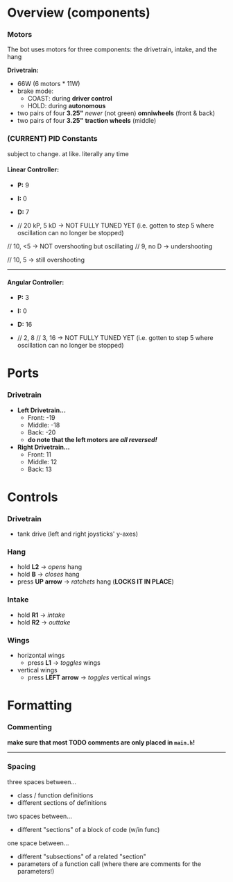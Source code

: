 # Overview (components)
### Motors
The bot uses motors for three components: the drivetrain, intake, and the hang

**Drivetrain:**
- 66W (6 motors * 11W)
- brake mode:
  - COAST: during **driver control**
  - HOLD: during **autonomous**
- two pairs of four **3.25"** *newer* (not green) **omniwheels** (front & back)
- two pairs of four **3.25"** **traction wheels** (middle)

### (CURRENT) PID Constants
subject to change. at like. literally any time

#### Linear Controller:
- **P:** 9
- **I:** 0
- **D:** 7

- // 20 kP, 5 kD -> NOT FULLY TUNED YET (i.e. gotten to step 5 where oscillation can no longer be stopped) 

// 10, <5 -> NOT overshooting but oscillating
// 9, no D -> undershooting

// 10, 5 -> still overshooting

---

#### Angular Controller:
- **P:** 3
- **I:** 0
- **D:** 16

- // 2, 8
// 3, 16 -> NOT FULLY TUNED YET (i.e. gotten to step 5 where oscillation can no longer be stopped)

# Ports
### Drivetrain
- **Left Drivetrain...**
  - Front: -19
  - Middle: -18
  - Back: -20
  - **do note that the left motors are *all reversed!***
- **Right Drivetrain...**
  - Front: 11
  - Middle: 12
  - Back: 13


# Controls
### Drivetrain
- tank drive (left and right joysticks' y-axes)

### Hang
- hold **L2** -> *opens* hang
- hold **B** -> *closes* hang
- press **UP arrow** -> *ratchets* hang (**LOCKS IT IN PLACE**)

### Intake
- hold **R1** -> *intake*
- hold **R2** -> *outtake*

### Wings
- horizontal wings
  - press **L1** -> *toggles* wings
- vertical wings
  - press **LEFT arrow** -> *toggles* vertical wings


# Formatting
### Commenting
**make sure that most TODO comments are only placed in `main.h`!**

---

### Spacing
three spaces between...
- class / function definitions
- different sections of definitions

two spaces between...
- different "sections" of a block of code (w/in func)

one space between...
- different "subsections" of a related "section"
- parameters of a function call (where there are comments for the parameters!)
